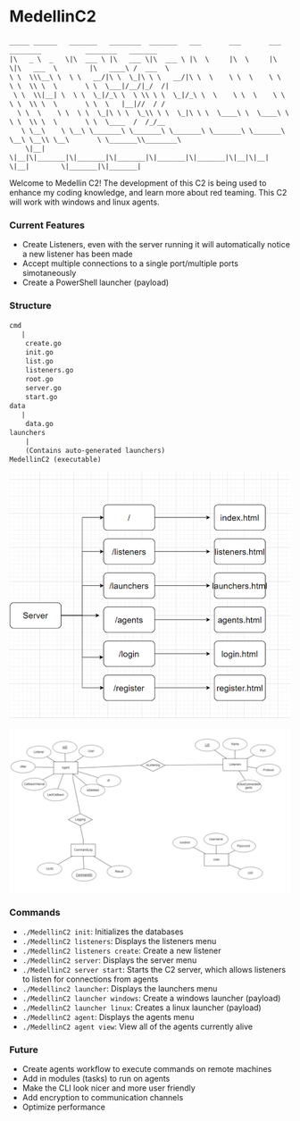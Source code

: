 # MedellinC2
```
_____ ______   _______   ________  _______   ___       ___       ___  ________           ________   _______     
|\   _ \  _   \|\  ___ \ |\   ___ \|\  ___ \ |\  \     |\  \     |\  \|\   ___  \        |\   ____\ /  ___  \    
\ \  \\\__\ \  \ \   __/|\ \  \_|\ \ \   __/|\ \  \    \ \  \    \ \  \ \  \\ \  \       \ \  \___|/__/|_/  /|   
 \ \  \\|__| \  \ \  \_|/_\ \  \ \\ \ \  \_|/_\ \  \    \ \  \    \ \  \ \  \\ \  \       \ \  \   |__|//  / /   
  \ \  \    \ \  \ \  \_|\ \ \  \_\\ \ \  \_|\ \ \  \____\ \  \____\ \  \ \  \\ \  \       \ \  \____  /  /_/__  
   \ \__\    \ \__\ \_______\ \_______\ \_______\ \_______\ \_______\ \__\ \__\\ \__\       \ \_______\\________\
    \|__|     \|__|\|_______|\|_______|\|_______|\|_______|\|_______|\|__|\|__| \|__|        \|_______|\|_______|
```

Welcome to Medellin C2! The development of this C2 is being used to enhance my coding knowledge, and learn more about red teaming. This C2 will work with windows and linux agents. 

### Current Features
- Create Listeners, even with the server running it will automatically notice a new listener has been made 
- Accept multiple connections to a single port/multiple ports simotaneously 
- Create a PowerShell launcher (payload)

### Structure
```
cmd
   | 
    create.go
    init.go
    list.go
    listeners.go
    root.go
    server.go
    start.go
data
   | 
    data.go
launchers
    | 
    (Contains auto-generated launchers)
MedellinC2 (executable)
```
![server](server_design.PNG)

![schema](schema.PNG)

### Commands
- `./MedellinC2 init`: Initializes the databases 
- `./MedellinC2 listeners`: Displays the listeners menu
- `./MedellinC2 listeners create`: Create a new listener
- `./MedellinC2 server`: Displays the server menu
- `./MedellinC2 server start`: Starts the C2 server, which allows listeners to listen for connections from agents
- `./Medellinc2 launcher`: Displays the launchers menu
- `./MedellinC2 launcher windows`: Create a windows launcher (payload)
- `./MedellinC2 launcher linux`: Creates a linux launcher (payload)
- `./MedellinC2 agent`: Displays the agents menu
- `./MedellinC2 agent view`: View all of the agents currently alive

### Future
- Create agents workflow to execute commands on remote machines 
- Add in modules (tasks) to run on agents 
- Make the CLI look nicer and more user friendly 
- Add encryption to communication channels 
- Optimize performance 
